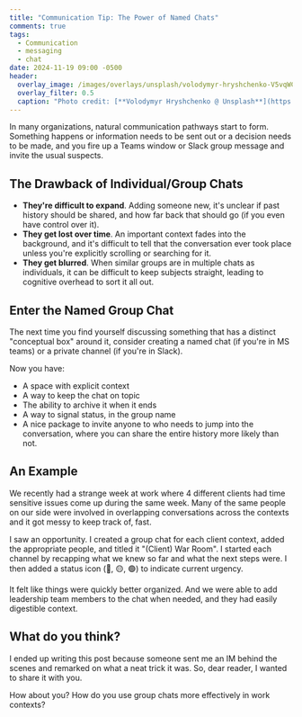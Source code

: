 ```yaml
---
title: "Communication Tip: The Power of Named Chats"
comments: true
tags:
  - Communication
  - messaging
  - chat
date: 2024-11-19 09:00 -0500
header:
  overlay_image: /images/overlays/unsplash/volodymyr-hryshchenko-V5vqWC9gyEU-unsplash.jpg
  overlay_filter: 0.5
  caption: "Photo credit: [**Volodymyr Hryshchenko @ Unsplash**](https://unsplash.com/@lunarts?utm_content=creditCopyText&utm_medium=referral&utm_source=unsplash)"
---
```

In many organizations, natural communication pathways start to form. Something happens or information needs to be sent out or a decision needs to be made, and you fire up a Teams window or Slack group message and invite the usual suspects.

## The Drawback of Individual/Group Chats

* **They're difficult to expand**. Adding someone new, it's unclear if past history should be shared, and how far back that should go (if you even have control over it).
* **They get lost over time**. An important context fades into the background, and it's difficult to tell that the conversation ever took place unless you're explicitly scrolling or searching for it.
* **They get blurred**. When similar groups are in multiple chats as individuals, it can be difficult to keep subjects straight, leading to cognitive overhead to sort it all out.

## Enter the Named Group Chat

The next time you find yourself discussing something that has a distinct "conceptual box" around it, consider creating a named chat (if you're in MS teams) or a private channel (if you're in Slack).

Now you have:

* A space with explicit context
* A way to keep the chat on topic
* The ability to archive it when it ends
* A way to signal status, in the group name
* A nice package to invite anyone to who needs to jump into the conversation, where you can share the entire history more likely than not.

## An Example

We recently had a strange week at work where 4 different clients had time sensitive issues come up during the same week. Many of the same people on our side were involved in overlapping conversations across the contexts and it got messy to keep track of, fast.

I saw an opportunity. I created a group chat for each client context, added the appropriate people, and titled it "(Client) War Room". I started each channel by recapping what we knew so far and what the next steps were. I then added a status icon (🔴, 🟡, 🟢) to indicate current urgency.

It felt like things were quickly better organized. And we were able to add leadership team members to the chat when needed, and they had easily digestible context.

## What do you think?

I ended up writing this post because someone sent me an IM behind the scenes and remarked on what a neat trick it was. So, dear reader, I wanted to share it with you.

How about you? How do you use group chats more effectively in work contexts?
